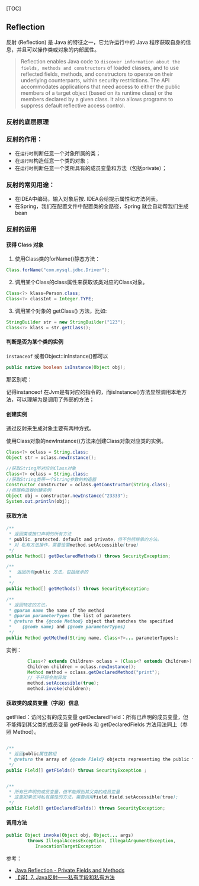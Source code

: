 [TOC]


## Reflection


反射 (Reflection) 是 Java 的特征之一，它允许运行中的 Java 程序获取自身的信息，并且可以操作类或对象的内部属性。

> Reflection enables Java code to `discover information about the fields, methods and constructors` of loaded classes, and to use reflected fields, methods, and constructors to operate on their underlying counterparts, within security restrictions.
The API accommodates applications that need access to either the public members of a target object (based on its runtime class) or the members declared by a given class. It also allows programs to suppress default reflective access control.



### 反射的底层原理





### 反射的作用：

+ 在`运行时`判断任意一个对象所属的类；
+ 在`运行时`构造任意一个类的对象；
+ 在`运行时`判断任意一个类所具有的成员变量和方法（包括private）；


### 反射的常见用途：

+ 在IDEA中编码，输入对象后按. IDEA会给提示属性和方法列表。
+ 在Spring，我们在配置文件中配置类的全路径，Spring 就会自动帮我们生成bean

### 反射的运用


#### 获得 Class 对象

1. 使用Class类的forName()静态方法：
```java
Class.forName("com.mysql.jdbc.Driver");
```

2. 调用某个Class的class属性来获取该类对应的Class对象。

```java
Class<?> klass=Person.class;
Class<?> classInt = Integer.TYPE;
```
3. 调用某个对象的 getClass() 方法，比如:
```java
StringBuilder str = new StringBuilder("123");
Class<?> klass = str.getClass();
```


#### 判断是否为某个类的实例

`instanceof` 或者Object::inInstance()都可以


```java
public native boolean isInstance(Object obj);
```
那区别呢：

记得instanceof 在Jvm是有对应的指令的，而isInstance()方法显然调用本地方法，可以理解为是调用了外部的方法；


#### 创建实例

通过反射来生成对象主要有两种方式。

使用Class对象的newInstance()方法来创建Class对象对应类的实例。

```java
Class<?> oclass = String.class;
Object str = oclass.newInstance();
```
```java
//获取String所对应的Class对象
Class<?> oclass = String.class;
//获取String类带一个String参数的构造器
Constructor constructor = oclass.getConstructor(String.class);
//根据构造器创建实例
Object obj = constructor.newInstance("23333");
System.out.println(obj);
```


#### 获取方法




```java
/**
 * 返回类或接口声明的所有方法
 * public、protected、default and private，但不包括继承的方法。
 * 对 私有方法操作，需要设置method.setAccessible(true)
 */
public Method[] getDeclaredMethods() throws SecurityException;

/**
 *  返回所有public 方法，包括继承的
 *  
 */
public Method[] getMethods() throws SecurityException;

/**
 * 返回特定的方法，
 * @param name the name of the method
 * @param parameterTypes the list of parameters
 * @return the {@code Method} object that matches the specified
 *    {@code name} and {@code parameterTypes}
 */
public Method getMethod(String name, Class<?>... parameterTypes);

```


实例：
```java
        Class<? extends Children> oclass = (Class<? extends Children>) Class.forName("Children");
        Children children = oclass.newInstance();
        Method method = oclass.getDeclaredMethod("print");
        // 不开将会抛异常
        method.setAccessible(true);
        method.invoke(children);
```



#### 获取类的成员变量（字段）信息


getFiled：访问公有的成员变量
getDeclaredField：所有已声明的成员变量，但不能得到其父类的成员变量
getFileds 和 getDeclaredFields 方法用法同上（参照 Method）。



```java

/**
 * 返回public属性数组
 * @return the array of {@code Field} objects representing the public fields
 */
public Field[] getFields() throws SecurityException ;


/**
 * 所有已声明的成员变量，但不能得到其父类的成员变量
 * 这里如果访问私有属性的方法，需要调用field.field.setAccessible(true);
 */
public Field[] getDeclaredFields() throws SecurityException;

```


#### 调用方法

```java
public Object invoke(Object obj, Object... args)
        throws IllegalAccessException, IllegalArgumentException,
           InvocationTargetException
```


参考：
+ [Java Reflection - Private Fields and Methods](http://tutorials.jenkov.com/java-reflection/private-fields-and-methods.html)
+ [【译】7. Java反射——私有字段和私有方法](https://www.cnblogs.com/penghongwei/p/3300084.html)